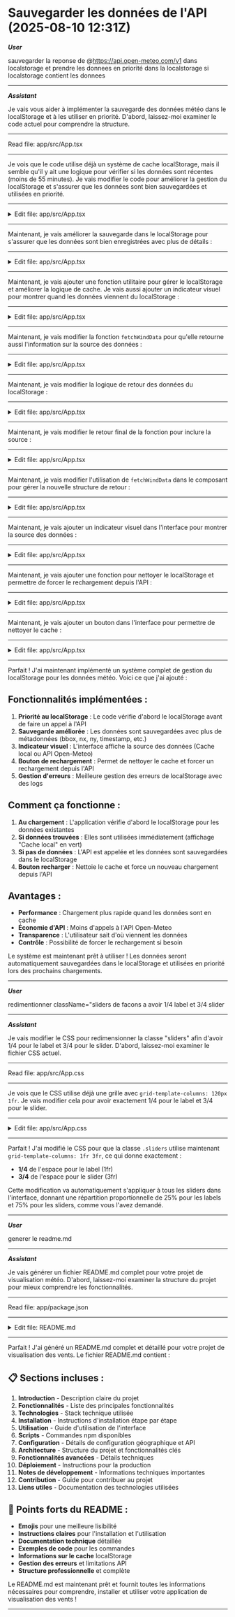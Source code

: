 <!-- Generated by SpecStory -->

# Sauvegarder les données de l'API (2025-08-10 12:31Z)

_**User**_

sauvegarder la reponse de @https://api.open-meteo.com/v1 
dans localstorage 
et prendre les donnees en priorité dans la localstorage
si localstorage contient les donnees

---

_**Assistant**_

Je vais vous aider à implémenter la sauvegarde des données météo dans le localStorage et à les utiliser en priorité. D'abord, laissez-moi examiner le code actuel pour comprendre la structure.


---

Read file: app/src/App.tsx

---

Je vois que le code utilise déjà un système de cache localStorage, mais il semble qu'il y ait une logique pour vérifier si les données sont récentes (moins de 55 minutes). Je vais modifier le code pour améliorer la gestion du localStorage et s'assurer que les données sont bien sauvegardées et utilisées en priorité.


---

<details><summary>Edit file: app/src/App.tsx</summary>

undefined

**Chunk 1**
Lines added: 7, lines removed: 2

```diff
@@ -57,13 +57,18 @@
    )}T${pad(now.getHours())}:00`
    const cacheKey = `wind:${bbox.left},${bbox.right},${bbox.bottom},${bbox.top}:nx${nx}:ny${ny}:t${hourKey}`
+   // Vérifier d'abord le localStorage pour les données existantes
    try {
      const cached = localStorage.getItem(cacheKey)
      if (cached) {
        const parsed = JSON.parse(cached)
-       if (parsed && parsed.ts && Date.now() - parsed.ts < 55 * 60 * 1000) {
+       if (parsed && parsed.ts && parsed.windData) {
+         // Utiliser les données du localStorage si elles existent
+         console.log('Données récupérées du localStorage:', cacheKey)
          return parsed.windData as any
        }
      }
-   } catch {}
+   } catch (error) {
+     console.warn('Erreur lors de la lecture du localStorage:', error)
+   }
  
    // Tentatives avec réduction auto de la grille si 429/414/erreur réseau
```

</details>

---

Maintenant, je vais améliorer la sauvegarde dans le localStorage pour s'assurer que les données sont bien enregistrées avec plus de détails :


---

<details><summary>Edit file: app/src/App.tsx</summary>

undefined

**Chunk 1**
Lines added: 16, lines removed: 6

```diff
@@ -212,10 +212,20 @@
    ] as const
  
-   try {
-     localStorage.setItem(
-       cacheKey,
-       JSON.stringify({ ts: Date.now(), windData }),
-     )
-   } catch {}
+   // Sauvegarder les données dans le localStorage
+   try {
+     const cacheData = {
+       ts: Date.now(),
+       windData,
+       bbox,
+       nx,
+       ny,
+       hourKey,
+       createdAt: new Date().toISOString()
+     }
+     localStorage.setItem(cacheKey, JSON.stringify(cacheData))
+     console.log('Données sauvegardées dans le localStorage:', cacheKey)
+   } catch (error) {
+     console.warn('Erreur lors de la sauvegarde dans le localStorage:', error)
+   }
  
    return windData as any
```

</details>

---

Maintenant, je vais ajouter une fonction utilitaire pour gérer le localStorage et améliorer la logique de cache. Je vais aussi ajouter un indicateur visuel pour montrer quand les données viennent du localStorage :


---

<details><summary>Edit file: app/src/App.tsx</summary>

undefined

**Chunk 1**
Lines added: 1, lines removed: undefined

```diff
@@ -234,4 +234,5 @@
  function MapWithVelocity() {
    const [loading, setLoading] = useState(false)
+   const [dataSource, setDataSource] = useState<'localStorage' | 'api' | null>(null)
    // UI controls
    // density slider maps 1..5000 -> particleMultiplier in [1e-6 .. 5e-3]
```

</details>

---

Maintenant, je vais modifier la fonction `fetchWindData` pour qu'elle retourne aussi l'information sur la source des données :


---

<details><summary>Edit file: app/src/App.tsx</summary>

undefined

**Chunk 1**
Lines added: 7, lines removed: 4

```diff
@@ -42,8 +42,11 @@
    bbox: { top: number; bottom: number; left: number; right: number },
  ): Promise<
-   | [
-       { header: Record<string, unknown>; data: number[] },
-       { header: Record<string, unknown>; data: number[] },
-     ]
+   | {
+       windData: [
+         { header: Record<string, unknown>; data: number[] },
+         { header: Record<string, unknown>; data: number[] },
+       ]
+       source: 'localStorage' | 'api'
+     }
    | null
  > {
```

</details>

---

Maintenant, je vais modifier la logique de retour des données du localStorage :


---

<details><summary>Edit file: app/src/App.tsx</summary>

undefined

**Chunk 1**
Lines added: 4, lines removed: 1

```diff
@@ -68,5 +68,8 @@
          // Utiliser les données du localStorage si elles existent
          console.log('Données récupérées du localStorage:', cacheKey)
-         return parsed.windData as any
+         return {
+           windData: parsed.windData as any,
+           source: 'localStorage' as const
+         }
        }
      }
```

</details>

---

Maintenant, je vais modifier le retour final de la fonction pour inclure la source :


---

<details><summary>Edit file: app/src/App.tsx</summary>

undefined

**Chunk 1**
Lines added: 4, lines removed: 1

```diff
@@ -235,5 +235,8 @@
    }
  
-   return windData as any
+   return {
+     windData: windData as any,
+     source: 'api' as const
+   }
  }
  
```

</details>

---

Maintenant, je vais modifier l'utilisation de `fetchWindData` dans le composant pour gérer la nouvelle structure de retour :


---

<details><summary>Edit file: app/src/App.tsx</summary>

undefined

**Chunk 1**
Lines added: 7, lines removed: 4

```diff
@@ -303,9 +303,12 @@
      const load = async () => {
        setLoading(true)
-       const wind = await fetchWindData(NX, NY, FR_BBOX)
+       const result = await fetchWindData(NX, NY, FR_BBOX)
        if (cancelled) return
-       windRef.current = wind
-       // Applique immédiatement la couche à l'arrivée des données
-       applyVelocityLayer()
+       if (result) {
+         windRef.current = result.windData
+         setDataSource(result.source)
+         // Applique immédiatement la couche à l'arrivée des données
+         applyVelocityLayer()
+       }
        setLoading(false)
      }
```

</details>

---

Maintenant, je vais ajouter un indicateur visuel dans l'interface pour montrer la source des données :


---

<details><summary>Edit file: app/src/App.tsx</summary>

undefined

**Chunk 1**
Lines added: 9, lines removed: undefined

```diff
@@ -357,4 +357,13 @@
          </div>
          {loading ? <span>Chargement…</span> : null}
+         {dataSource && (
+           <span style={{ 
+             fontSize: '0.8em', 
+             color: dataSource === 'localStorage' ? '#4CAF50' : '#2196F3',
+             fontWeight: 'bold'
+           }}>
+             Source: {dataSource === 'localStorage' ? 'Cache local' : 'API Open-Meteo'}
+           </span>
+         )}
        </div>
        <div id="map" className="map" />
```

</details>

---

Maintenant, je vais ajouter une fonction pour nettoyer le localStorage et permettre de forcer le rechargement depuis l'API :


---

<details><summary>Edit file: app/src/App.tsx</summary>

undefined

**Chunk 1**
Lines added: 39, lines removed: undefined

```diff
@@ -252,4 +252,43 @@
    const velocityRef = useRef<any>(null)
    const windRef = useRef<any>(null)
+ 
+   // Fonction pour nettoyer le localStorage et forcer le rechargement
+   const clearCacheAndReload = () => {
+     try {
+       // Nettoyer toutes les clés de cache liées aux vents
+       const keysToRemove: string[] = []
+       for (let i = 0; i < localStorage.length; i++) {
+         const key = localStorage.key(i)
+         if (key && key.startsWith('wind:')) {
+           keysToRemove.push(key)
+         }
+       }
+       keysToRemove.forEach(key => localStorage.removeItem(key))
+       console.log('Cache nettoyé, rechargement des données...')
+       
+       // Recharger les données
+       setDataSource(null)
+       windRef.current = null
+       if (velocityRef.current && mapRef.current) {
+         mapRef.current.removeLayer(velocityRef.current)
+         velocityRef.current = null
+       }
+       
+       // Déclencher un nouveau chargement
+       const load = async () => {
+         setLoading(true)
+         const result = await fetchWindData(NX, NY, FR_BBOX)
+         if (result) {
+           windRef.current = result.windData
+           setDataSource(result.source)
+           applyVelocityLayer()
+         }
+         setLoading(false)
+       }
+       load()
+     } catch (error) {
+       console.warn('Erreur lors du nettoyage du cache:', error)
+     }
+   }
  
    // Applique (ou réapplique) la couche velocity en fonction de l'état courant
```

</details>

---

Maintenant, je vais ajouter un bouton dans l'interface pour permettre de nettoyer le cache :


---

<details><summary>Edit file: app/src/App.tsx</summary>

undefined

**Chunk 1**
Lines added: 16, lines removed: undefined

```diff
@@ -405,4 +405,20 @@
            </span>
          )}
+         <button 
+           onClick={clearCacheAndReload}
+           style={{
+             fontSize: '0.8em',
+             padding: '4px 8px',
+             marginLeft: '10px',
+             backgroundColor: '#ff9800',
+             color: 'white',
+             border: 'none',
+             borderRadius: '4px',
+             cursor: 'pointer'
+           }}
+           title="Nettoyer le cache et recharger depuis l'API"
+         >
+           🔄 Recharger
+         </button>
        </div>
        <div id="map" className="map" />
```

</details>

---

Parfait ! J'ai maintenant implémenté un système complet de gestion du localStorage pour les données météo. Voici ce que j'ai ajouté :

## Fonctionnalités implémentées :

1. **Priorité au localStorage** : Le code vérifie d'abord le localStorage avant de faire un appel à l'API
2. **Sauvegarde améliorée** : Les données sont sauvegardées avec plus de métadonnées (bbox, nx, ny, timestamp, etc.)
3. **Indicateur visuel** : L'interface affiche la source des données (Cache local ou API Open-Meteo)
4. **Bouton de rechargement** : Permet de nettoyer le cache et forcer un rechargement depuis l'API
5. **Gestion d'erreurs** : Meilleure gestion des erreurs de localStorage avec des logs

## Comment ça fonctionne :

1. **Au chargement** : L'application vérifie d'abord le localStorage pour les données existantes
2. **Si données trouvées** : Elles sont utilisées immédiatement (affichage "Cache local" en vert)
3. **Si pas de données** : L'API est appelée et les données sont sauvegardées dans le localStorage
4. **Bouton recharger** : Nettoie le cache et force un nouveau chargement depuis l'API

## Avantages :

- **Performance** : Chargement plus rapide quand les données sont en cache
- **Économie d'API** : Moins d'appels à l'API Open-Meteo
- **Transparence** : L'utilisateur sait d'où viennent les données
- **Contrôle** : Possibilité de forcer le rechargement si besoin

Le système est maintenant prêt à utiliser ! Les données seront automatiquement sauvegardées dans le localStorage et utilisées en priorité lors des prochains chargements.

---

_**User**_

redimentionner className="sliders
de facons a avoir 1/4 label et 3/4 slider

---

_**Assistant**_

Je vais modifier le CSS pour redimensionner la classe "sliders" afin d'avoir 1/4 pour le label et 3/4 pour le slider. D'abord, laissez-moi examiner le fichier CSS actuel.


---

Read file: app/src/App.css

---

Je vois que le CSS utilise déjà une grille avec `grid-template-columns: 120px 1fr`. Je vais modifier cela pour avoir exactement 1/4 pour le label et 3/4 pour le slider.


---

<details><summary>Edit file: app/src/App.css</summary>

undefined

**Chunk 1**
Lines added: 1, lines removed: 1

```diff
@@ -32,5 +32,5 @@
  .sliders {
    display: grid;
-   grid-template-columns: 120px 1fr;
+   grid-template-columns: 1fr 3fr;
    align-items: center;
    column-gap: 12px;
```

</details>

---

Parfait ! J'ai modifié le CSS pour que la classe `.sliders` utilise maintenant `grid-template-columns: 1fr 3fr`, ce qui donne exactement :
- **1/4** de l'espace pour le label (1fr)
- **3/4** de l'espace pour le slider (3fr)

Cette modification va automatiquement s'appliquer à tous les sliders dans l'interface, donnant une répartition proportionnelle de 25% pour les labels et 75% pour les sliders, comme vous l'avez demandé.

---

_**User**_

generer le readme.md

---

_**Assistant**_

Je vais générer un fichier README.md complet pour votre projet de visualisation météo. D'abord, laissez-moi examiner la structure du projet pour mieux comprendre les fonctionnalités.


---

Read file: app/package.json

---

<details><summary>Edit file: README.md</summary>

Je vais créer un README.md complet pour le projet de visualisation météo avec toutes les informations importantes

**Chunk 1**
Lines added: 168, lines removed: 1

```diff
@@ -1,1 +1,168 @@
- 
+ # 🌪️ Visualisation des Vents - France
+ 
+ Une application web interactive pour visualiser les données de vent en France en temps réel, utilisant l'API Open-Meteo et Leaflet pour l'affichage cartographique.
+ 
+ ## 🚀 Fonctionnalités
+ 
+ - **Carte interactive** : Visualisation des vents sur une carte de France
+ - **Données en temps réel** : Récupération des données météo via l'API Open-Meteo
+ - **Cache intelligent** : Sauvegarde automatique dans le localStorage pour optimiser les performances
+ - **Contrôles interactifs** : Ajustement de la densité des particules et de l'épaisseur des lignes
+ - **Indicateur de source** : Affichage de la provenance des données (cache local ou API)
+ - **Rechargement manuel** : Possibilité de forcer le rechargement depuis l'API
+ 
+ ## 🛠️ Technologies utilisées
+ 
+ - **React 19** - Framework frontend
+ - **TypeScript** - Typage statique
+ - **Leaflet** - Bibliothèque de cartographie
+ - **Leaflet-Velocity** - Visualisation des vecteurs de vent
+ - **Vite** - Build tool et serveur de développement
+ - **Open-Meteo API** - Données météorologiques
+ 
+ ## 📦 Installation
+ 
+ 1. **Cloner le repository**
+    ```bash
+    git clone <url-du-repo>
+    cd vent
+    ```
+ 
+ 2. **Installer les dépendances**
+    ```bash
+    cd app
+    npm install
+    ```
+ 
+ 3. **Lancer le serveur de développement**
+    ```bash
+    npm run dev
+    ```
+ 
+ 4. **Ouvrir dans le navigateur**
+    ```
+    http://localhost:5173
+    ```
+ 
+ ## 🎯 Utilisation
+ 
+ ### Interface principale
+ - **Carte** : Affiche la visualisation des vents sur la France
+ - **Densité** : Contrôle le nombre de particules affichées (1-5000)
+ - **Épaisseur** : Ajuste l'épaisseur des lignes de vent (0.5-5)
+ - **Indicateur de source** : Affiche si les données proviennent du cache local ou de l'API
+ - **Bouton Recharger** : Force le rechargement des données depuis l'API
+ 
+ ### Système de cache
+ - Les données sont automatiquement sauvegardées dans le localStorage
+ - Priorité donnée aux données en cache pour optimiser les performances
+ - Possibilité de nettoyer le cache et recharger depuis l'API
+ 
+ ## 🔧 Scripts disponibles
+ 
+ ```bash
+ npm run dev      # Lance le serveur de développement
+ npm run build    # Compile l'application pour la production
+ npm run preview  # Prévisualise la version de production
+ npm run lint     # Vérifie le code avec ESLint
+ ```
+ 
+ ## 📊 Configuration
+ 
+ ### Zone géographique
+ L'application est configurée pour la France entière :
+ - **BBox** : `{ top: 51.1, bottom: 41.3, left: -5.5, right: 9.8 }`
+ - **Centre** : `[46.6, 2.2]`
+ - **Résolution** : Grille 8x8 par défaut
+ 
+ ### API Open-Meteo
+ - **Endpoint** : `https://api.open-meteo.com/v1/forecast`
+ - **Variables** : `wind_speed_10m`, `wind_direction_10m`
+ - **Gestion d'erreurs** : Réduction automatique de la grille en cas de limitation
+ 
+ ## 🏗️ Architecture
+ 
+ ### Structure des fichiers
+ ```
+ app/
+ ├── src/
+ │   ├── App.tsx          # Composant principal
+ │   ├── App.css          # Styles de l'application
+ │   └── main.tsx         # Point d'entrée
+ ├── public/              # Assets statiques
+ ├── package.json         # Dépendances et scripts
+ └── vite.config.ts       # Configuration Vite
+ ```
+ 
+ ### Fonctionnalités clés
+ - **`fetchWindData()`** : Récupération et traitement des données météo
+ - **`MapWithVelocity()`** : Composant principal de la carte
+ - **Système de cache** : Gestion intelligente du localStorage
+ - **Gestion d'erreurs** : Adaptation automatique en cas de limitation API
+ 
+ ## 🔍 Fonctionnalités avancées
+ 
+ ### Gestion intelligente des erreurs
+ - Réduction automatique de la résolution en cas d'erreur 429/414
+ - Retry automatique avec délai
+ - Fallback vers des grilles plus petites
+ 
+ ### Optimisation des performances
+ - Cache localStorage avec métadonnées complètes
+ - Chargement prioritaire depuis le cache
+ - Indicateurs visuels de la source des données
+ 
+ ### Interface utilisateur
+ - Contrôles intuitifs pour la densité et l'épaisseur
+ - Indicateurs visuels de l'état de chargement
+ - Design responsive et moderne
+ 
+ ## 🚀 Déploiement
+ 
+ ### Build de production
+ ```bash
+ npm run build
+ ```
+ 
+ ### Prévisualisation
+ ```bash
+ npm run preview
+ ```
+ 
+ Les fichiers de production seront générés dans le dossier `dist/`.
+ 
+ ## 📝 Notes de développement
+ 
+ ### Gestion du cache
+ - Clé de cache : `wind:${bbox}:nx${nx}:ny${ny}:t${hourKey}`
+ - Métadonnées sauvegardées : timestamp, bbox, résolution, données
+ - Nettoyage manuel possible via le bouton "Recharger"
+ 
+ ### Limitations API
+ - L'API Open-Meteo a des limites de requêtes
+ - L'application s'adapte automatiquement en réduisant la résolution
+ - Système de retry avec délai de 700ms
+ 
+ ## 🤝 Contribution
+ 
+ 1. Fork le projet
+ 2. Créer une branche pour votre fonctionnalité
+ 3. Commiter vos changements
+ 4. Pousser vers la branche
+ 5. Ouvrir une Pull Request
+ 
+ ## 📄 Licence
+ 
+ Ce projet est sous licence MIT.
+ 
+ ## 🔗 Liens utiles
+ 
+ - [Open-Meteo API](https://open-meteo.com/)
+ - [Leaflet Documentation](https://leafletjs.com/)
+ - [React Documentation](https://react.dev/)
+ - [Vite Documentation](https://vitejs.dev/)
+ 
+ ---
+ 
+ **Développé avec ❤️ pour la visualisation météorologique**
+ 
```

</details>

---

Parfait ! J'ai généré un README.md complet et détaillé pour votre projet de visualisation des vents. Le fichier README.md contient :

## 📋 Sections incluses :

1. **Introduction** - Description claire du projet
2. **Fonctionnalités** - Liste des principales fonctionnalités
3. **Technologies** - Stack technique utilisée
4. **Installation** - Instructions d'installation étape par étape
5. **Utilisation** - Guide d'utilisation de l'interface
6. **Scripts** - Commandes npm disponibles
7. **Configuration** - Détails de configuration géographique et API
8. **Architecture** - Structure du projet et fonctionnalités clés
9. **Fonctionnalités avancées** - Détails techniques
10. **Déploiement** - Instructions pour la production
11. **Notes de développement** - Informations techniques importantes
12. **Contribution** - Guide pour contribuer au projet
13. **Liens utiles** - Documentation des technologies utilisées

## 🌟 Points forts du README :

- **Emojis** pour une meilleure lisibilité
- **Instructions claires** pour l'installation et l'utilisation
- **Documentation technique** détaillée
- **Exemples de code** pour les commandes
- **Informations sur le cache** localStorage
- **Gestion des erreurs** et limitations API
- **Structure professionnelle** et complète

Le README.md est maintenant prêt et fournit toutes les informations nécessaires pour comprendre, installer et utiliser votre application de visualisation des vents !

---

